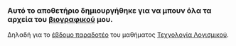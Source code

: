### Αυτό το αποθετήριο δημιουργήθηκε για να μπουν όλα τα αρχεία του [βιογραφικού](https://p17gera1.github.io/online-cv/) μου. 

Δηλαδή για το [έβδομο παραδοτέο](https://github.com/p17gera1/sw/blob/2017060/projects/2017060/README.md#7-βιογραφικό) του μαθήματος [Τεχνολογία Λογισμικού](https://github.com/p17gera1/sw/).
